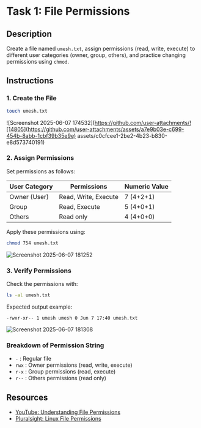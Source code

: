 # Task 1: File Permissions

## Description
Create a file named `umesh.txt`, assign permissions (read, write, execute) to different user categories (owner, group, others), and practice changing permissions using `chmod`.

## Instructions

### 1. Create the File
```bash
touch umesh.txt
```

![Screenshot 2025-06-07 174532](https://github.com/user-attachments/![14805](https://github.com/user-attachments/assets/a7e9b03e-c699-454b-8abb-1cbf39b35e9e)
assets/c0cfcee1-2be2-4b23-b830-e8d573740191)


### 2. Assign Permissions

Set permissions as follows:

| User Category | Permissions            | Numeric Value |
|---------------|------------------------|---------------|
| Owner (User)  | Read, Write, Execute   | 7 (4+2+1)     |
| Group         | Read, Execute          | 5 (4+0+1)     |
| Others        | Read only              | 4 (4+0+0)     |

Apply these permissions using:

```bash
chmod 754 umesh.txt
```
![Screenshot 2025-06-07 181252](https://github.com/user-attachments/assets/b915f1a0-c464-4c0e-b76d-cebaca1dfefe)


### 3. Verify Permissions

Check the permissions with:

```bash
ls -al umesh.txt
```

Expected output example:
```
-rwxr-xr-- 1 umesh umesh 0 Jun 7 17:40 umesh.txt
```
![Screenshot 2025-06-07 181308](https://github.com/user-attachments/assets/00f960af-2d92-4546-bed2-f19107085da1)

### Breakdown of Permission String

- `-` : Regular file
- `rwx` : Owner permissions (read, write, execute)
- `r-x` : Group permissions (read, execute)
- `r--` : Others permissions (read only)

## Resources
- [YouTube: Understanding File Permissions](https://www.youtube.com/watch?v=iwolPf6kN-k)
- [Pluralsight: Linux File Permissions](https://www.pluralsight.com/blog/it-ops/linux-file-permissions)
